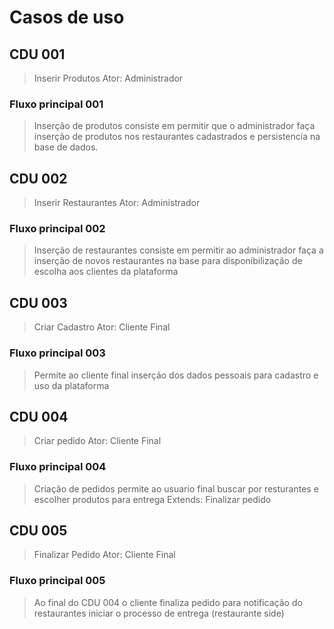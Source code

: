 # Casos de uso

## CDU 001
> Inserir Produtos
>Ator: Administrador 

### Fluxo principal 001
> Inserção de produtos consiste em permitir que o administrador faça inserção de produtos nos restaurantes cadastrados e persistencia na base de dados.

## CDU 002
> Inserir Restaurantes
> Ator: Administrador

### Fluxo principal 002
> Inserção de restaurantes consiste em permitir ao administrador faça a inserção de novos restaurantes na base para disponibilização de escolha aos clientes da plataforma

## CDU 003
> Criar Cadastro
> Ator: Cliente Final

### Fluxo principal 003
> Permite ao cliente final inserção dos dados pessoais para cadastro e uso da plataforma

## CDU 004
> Criar pedido
> Ator: Cliente Final

### Fluxo principal 004
> Criação de pedidos permite ao usuario final buscar por resturantes e escolher produtos para entrega
> Extends: Finalizar pedido

## CDU 005
> Finalizar Pedido
> Ator: Cliente Final

### Fluxo principal 005
> Ao final do CDU 004 o cliente finaliza pedido para notificação do restaurantes iniciar o processo de entrega (restaurante side)



